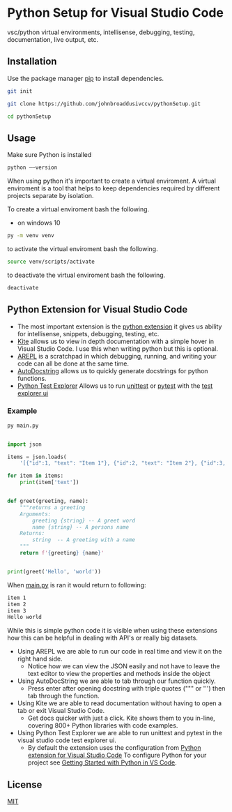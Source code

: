 # Python Setup for Visual Studio Code

vsc/python virtual environments, intellisense, debugging, testing, documentation, live output, etc.

## Installation

Use the package manager [pip](https://pip.pypa.io/en/stable/) to install dependencies.

```bash
git init
```

```bash
git clone https://github.com/johnbroaddusivccv/pythonSetup.git
```

```bash
cd pythonSetup
```

## Usage
Make sure Python is installed 
```bash
python ––version
```
When using python it's important to create a virtual enviroment. A virtual enviroment is a tool that helps to keep dependencies required by different projects separate by isolation.

To create a virtual enviroment bash the following.
* on windows 10
```bash
py -m venv venv
```

to activate the virtual enviroment bash the following.
```bash
source venv/scripts/activate
```
to deactivate the virtual enviroment bash the following.
```bash
deactivate
```
## Python Extension for Visual Studio Code
* The most important extension is the [python extension](https://marketplace.visualstudio.com/items?itemName=ms-python.python) it gives us ability for intellisense, snippets, debugging, testing, etc.
* [Kite](https://kite.com/download/?utm_medium=referral&utm_source=youtube&utm_campaign=TechGuyWeb&utm_content=python_vscode) allows us to view in depth documentation with a simple hover in Visual Studio Code. I use this when writing python but this is optional.
* [AREPL](https://marketplace.visualstudio.com/items?itemName=almenon.arepl) is a scratchpad in which debugging, running, and writing your code can all be done at the same time.
* [AutoDocstring](https://marketplace.visualstudio.com/items?itemName=njpwerner.autodocstring) allows us to quickly generate docstrings for python functions.
* [Python Test Explorer](https://marketplace.visualstudio.com/items?itemName=LittleFoxTeam.vscode-python-test-adapter) Allows us to run [unittest](https://docs.python.org/3/library/unittest.html#module-unittest) or [pytest](https://docs.pytest.org/en/latest/) with the [test explorer ui](https://marketplace.visualstudio.com/items?itemName=hbenl.vscode-test-explorer)

### Example
```bash
py main.py
```
```python

import json

items = json.loads(
    '[{"id":1, "text": "Item 1"}, {"id":2, "text": "Item 2"}, {"id":3, "text": "Item 3"}]')

for item in items:
    print(item['text'])


def greet(greeting, name):
    """returns a greeting
    Arguments:
        greeting {string} -- A greet word
        name {string} -- A persons name
    Returns:
        string  -- A greeting with a name
    """
    return f'{greeting} {name}'


print(greet('Hello', 'world'))
```
When [main.py](https://github.com/johnbroaddusivccv/pythonSetup/blob/master/main.py) is ran it would return to following:
```bash
item 1
item 2
item 3
Hello world
```
While this is simple python code it is visible when using these extensions how this can be helpful in dealing with API's or really big datasets.
* Using AREPL we are able to run our code in real time and view it on the right hand side.
    * Notice how we can view the JSON easily and not have to leave the text editor to view the properties and methods inside the object
* Using AutoDocString we are able to tab through our function quickly.
    * Press enter after opening docstring with triple quotes (""" or ''') then tab through the function.
* Using Kite we are able to read documentation without having to open a tab or exit Visual Studio Code.
    * Get docs quicker with just a click. Kite shows them to you in-line, covering 800+ Python libraries with code examples.
* Using Python Test Explorer we are able to run unittest and pytest in the visual studio code test explorer ui.
    * By default the extension uses the configuration from [Python extension for Visual Studio Code](https://marketplace.visualstudio.com/items?itemName=ms-python.python) To configure Python for your project see [Getting Started with Python in VS Code](https://code.visualstudio.com/docs/python/python-tutorial).

## License
[MIT](https://choosealicense.com/licenses/mit/)
